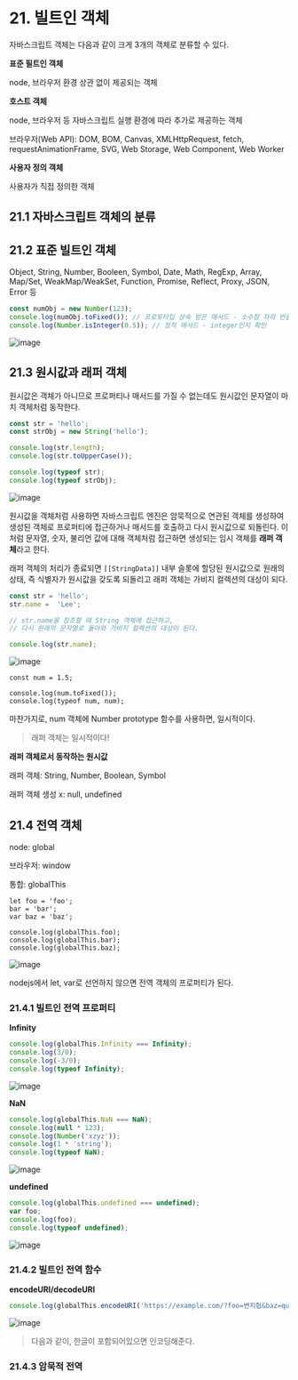 # 21. 빌트인 객체

자바스크립트 객체는 다음과 같이 크게 3개의 객체로 분류할 수 있다.

**표준 필트인 객체**

node, 브라우저 환경 상관 없이 제공되는 객체

**호스트 객체**

node, 브라우저 등 자바스크립트 실행 환경에 따라 추가로 제공하는 객체

브라우저(Web API): DOM, BOM, Canvas, XMLHttpRequest, fetch, requestAnimationFrame, SVG, Web Storage, Web Component, Web Worker

**사용자 정의 객체**

사용자가 직접 정의한 객체

## 21.1 자바스크립트 객체의 분류
## 21.2 표준 빌트인 객체

Object, String, Number, Booleen, Symbol, Date, Math, RegExp, Array, Map/Set, WeakMap/WeakSet, Function, Promise, Reflect, Proxy, JSON, Error 등

```javascript
const numObj = new Number(123);
console.log(numObj.toFixed()); // 프로토타입 상속 받은 매서드 - 소수점 자리 반올림
console.log(Number.isInteger(0.5)); // 정적 매서드 - integer인지 확인
```

![image](https://github.com/user-attachments/assets/adbe0e5f-68e1-4e64-b043-30c2cdb2d74a)


## 21.3 원시값과 래퍼 객체

원시값은 객체가 아니므로 프로퍼티나 매서드를 가질 수 없는데도
원시값인 문자열이 마치 객체처럼 동작한다.

```javascript
const str = 'hello';
const strObj = new String('hello');

console.log(str.length);
console.log(str.toUpperCase());

console.log(typeof str);
console.log(typeof strObj);
```

![image](https://github.com/user-attachments/assets/67102fc8-cf6e-4bbf-81bc-5b9672ca24de)

원시값을 객체처럼 사용하면 자바스크립트 엔진은 암묵적으로 연관된 객체를 생성하여 생성된 객체로 프로퍼티에 접근하거나 매서드를 호출하고 다시 원시값으로 되돌린다.
이처럼 문자열, 숫자, 불리언 값에 대해 객체처럼 접근하면 생성되는 임시 객체를 **래퍼 객체**라고 한다.

래퍼 객체의 처리가 종료되면 `[[StringData]]` 내부 슬롯에 할당된 원시값으로 원래의 상태,
즉 식별자가 원시값을 갖도록 되돌리고 래퍼 객체는 가비지 컬렉션의 대상이 되다.

```javascript
const str = 'hello';
str.name =  'Lee';

// str.name을 참조할 때 String 객체에 접근하고,
// 다시 원래의 문자열로 돌아와 가비지 컬렉션의 대상이 된다.

console.log(str.name);
```

![image](https://github.com/user-attachments/assets/eced7498-fbfd-439b-b76a-9f022a211e34)

```
const num = 1.5;

console.log(num.toFixed());
console.log(typeof num, num);
```

마찬가지로, num 객체에 Number prototype 함수를 사용하면, 일시적이다.

> 래퍼 객체는 일시적이다!

**래퍼 객체로서 동작하는 원시값**

래퍼 객체: String, Number, Boolean, Symbol

래퍼 객체 생성 x: null, undefined

## 21.4 전역 객체

node: global

브라우저: window

통합: globalThis

```
let foo = 'foo';
bar = 'bar';
var baz = 'baz';

console.log(globalThis.foo);
console.log(globalThis.bar);
console.log(globalThis.baz);
```

![image](https://github.com/user-attachments/assets/fb14712f-fbde-4f49-b5d3-4bd858ce1aec)


nodejs에서 let, var로 선언하지 않으면 전역 객체의 프로퍼티가 된다.

### 21.4.1 빌트인 전역 프로퍼티

**Infinity**

```javascript
console.log(globalThis.Infinity === Infinity);
console.log(3/0);
console.log(-3/0);
console.log(typeof Infinity);
```

![image](https://github.com/user-attachments/assets/6a5957d5-5999-4ece-b953-651193a832b2)


**NaN**

```javascript
console.log(globalThis.NaN === NaN);
console.log(null * 123);
console.log(Number('xzyz'));
console.log(1 * 'string');
console.log(typeof NaN);
```

![image](https://github.com/user-attachments/assets/5b53edb8-49d0-437a-8909-5f28eba23ae9)


**undefined**

```javascript
console.log(globalThis.undefined === undefined);
var foo;
console.log(foo);
console.log(typeof undefined);
```

![image](https://github.com/user-attachments/assets/520ba2f7-8eb7-47fa-8a91-c55a35a824c9)


### 21.4.2 빌트인 전역 함수

**encodeURI/decodeURI**

```javascript
console.log(globalThis.encodeURI('https://example.com/?foo=변지협&baz=qux'));
```

![image](https://github.com/user-attachments/assets/d25d91a6-ac63-4dc8-a999-49f85c1caf94)

> 다음과 같이, 한글이 포함되어있으면 인코딩해준다.

### 21.4.3 암묵적 전역
